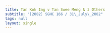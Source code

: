 ```yaml
---
title: Tan Kok Ing v Tan Swee Meng & 3 Others
subtitle: "[2002] SGHC 166 / 31\_July\_2002"
tags: null
layout: single
---
```


